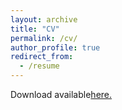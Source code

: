 ```yaml
---
layout: archive
title: "CV"
permalink: /cv/
author_profile: true
redirect_from:
  - /resume
---
```


Download available[here.](https://github.com/margae-knox/margae-knox.github.io/files/MKnox_CV_2022AUG_web.pdf)
